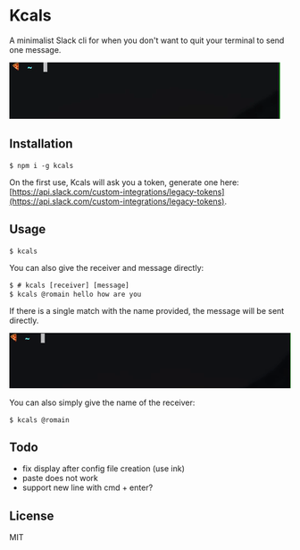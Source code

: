 # Kcals

A minimalist Slack cli for when you don't want to quit your terminal to send one message.

![Kcals](https://raw.githubusercontent.com/romainberger/kcals/master/kcals.gif)

## Installation

```shell
$ npm i -g kcals
```

On the first use, Kcals will ask you a token, generate one here: [https://api.slack.com/custom-integrations/legacy-tokens](https://api.slack.com/custom-integrations/legacy-tokens).

## Usage

```shell
$ kcals
```

You can also give the receiver and message directly:

```shell
$ # kcals [receiver] [message]
$ kcals @romain hello how are you
```

If there is a single match with the name provided, the message will be sent directly.

![Kcals](https://raw.githubusercontent.com/romainberger/kcals/master/kcals-2.gif)

You can also simply give the name of the receiver:

```shell
$ kcals @romain
```

## Todo

- fix display after config file creation (use ink)
- paste does not work
- support new line with cmd + enter?

## License

MIT
